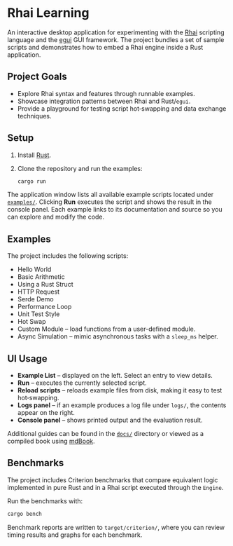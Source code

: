 # Rhai Learning

An interactive desktop application for experimenting with the
[Rhai](https://rhai.rs) scripting language and the
[egui](https://docs.rs/egui) GUI framework.  The project bundles a set of
sample scripts and demonstrates how to embed a Rhai engine inside a Rust
application.

## Project Goals

* Explore Rhai syntax and features through runnable examples.
* Showcase integration patterns between Rhai and Rust/`egui`.
* Provide a playground for testing script hot‑swapping and data exchange
  techniques.

## Setup

1. Install [Rust](https://www.rust-lang.org/tools/install).
2. Clone the repository and run the examples:

   ```bash
   cargo run
   ```

The application window lists all available example scripts located under
[`examples/`](examples). Clicking **Run** executes the script and shows the
result in the console panel. Each example links to its documentation and
source so you can explore and modify the code.

## Examples

The project includes the following scripts:

- Hello World
- Basic Arithmetic
- Using a Rust Struct
- HTTP Request
- Serde Demo
- Performance Loop
- Unit Test Style
- Hot Swap
- Custom Module – load functions from a user-defined module.
- Async Simulation – mimic asynchronous tasks with a `sleep_ms` helper.

## UI Usage

* **Example List** – displayed on the left. Select an entry to view details.
* **Run** – executes the currently selected script.
* **Reload scripts** – reloads example files from disk, making it easy to test
  hot‑swapping.
* **Logs panel** – if an example produces a log file under `logs/`, the
  contents appear on the right.
* **Console panel** – shows printed output and the evaluation result.

Additional guides can be found in the [`docs/`](docs) directory or viewed as a
compiled book using [mdBook](https://rust-lang.github.io/mdBook/).

## Benchmarks

The project includes Criterion benchmarks that compare equivalent logic
implemented in pure Rust and in a Rhai script executed through the `Engine`.

Run the benchmarks with:

```bash
cargo bench
```

Benchmark reports are written to `target/criterion/`, where you can review
timing results and graphs for each benchmark.
